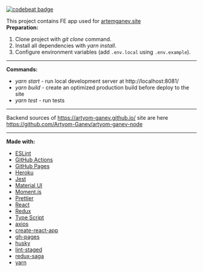 [![codebeat badge](https://codebeat.co/badges/dd98a6ea-1863-4ddc-ac08-53922563ca20)](https://codebeat.co/projects/github-com-artyom-88-artyom-88-github-io-develop)
 
 This project contains FE app used for [artemganev.site](https://artemganev.site)  
**Preparation:**
1. Clone project with *git clone* command.
2. Install all dependencies with *yarn install*.
3. Configure environment variables (add `.env.local` using `.env.example`).
- - - -
**Commands:**
* *yarn start* - run local development server at http://localhost:8081/
* *yarn build* - create an optimized production build before deploy to the site
* *yarn test* - run tests  
- - - -
Backend sources of https://artyom-ganev.github.io/ site are here https://github.com/Artyom-Ganev/artyom-ganev-node
- - - -
**Made with:**
* [ESLint](https://eslint.org)
* [GitHub Actions](https://docs.github.com/en/actions)
* [GitHub Pages](https://pages.github.com)
* [Heroku](https://www.heroku.com)
* [Jest](https://jestjs.io)
* [Material UI](https://material-ui.com)
* [Moment.js](https://momentjs.com)
* [Prettier](https://prettier.io)
* [React](https://reactjs.org)
* [Redux](https://redux.js.org)
* [Type Script](https://www.typescriptlang.org)
* [axios](https://github.com/axios/axios)
* [create-react-app](https://create-react-app.dev)
* [gh-pages](https://github.com/tschaub/gh-pages)
* [husky](https://github.com/typicode/husky)
* [lint-staged](https://github.com/okonet/lint-staged)
* [redux-saga](https://redux-saga.js.org)
* [yarn](https://yarnpkg.com)
